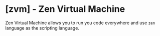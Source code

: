 # [zvm] - Zen Virtual Machine

Zen Virtual Machine allows you to run you code everywhere and use `zen` language as the scripting
language.


